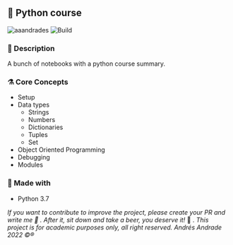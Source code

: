 ## :rocket: Python course

![aaandrades](https://img.shields.io/badge/-Learning-blue)
![Build](https://img.shields.io/badge/-Working-brightgreen)
<!-- [![Node.js CI](https://github.com/aaandrades/Journal-App/actions/workflows/node.js.yml/badge.svg?branch=test%2Funit-text)](https://github.com/aaandrades/Journal-App/actions/workflows/node.js.yml) -->

### :memo: Description
A bunch of notebooks with a python course summary.


### :alembic: Core Concepts
- Setup
- Data types
  - Strings
  - Numbers
  - Dictionaries
  - Tuples
  - Set
- Object Oriented Programming
- Debugging
- Modules

### :construction: Made with
- Python 3.7

*If you want to contribute to improve the project, please create your PR and write me :speech_balloon: . After it, sit down and take a beer, you deserve it!* :beers: .
*This project is for academic purposes only, all right reserved. Andrés Andrade 2022 :copyright::registered:*
